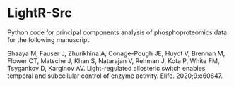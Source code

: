 # LightR-Src

Python code for principal components analysis of phosphoproteomics data for the following manuscript:

Shaaya M, Fauser J, Zhurikhina A, Conage-Pough JE, Huyot V, Brennan M, Flower CT, Matsche J, Khan S, Natarajan V, Rehman J, Kota P, White FM, Tsygankov D, Karginov AV. Light-regulated allosteric switch enables temporal and subcellular control of enzyme activity. Elife. 2020;9:e60647.
